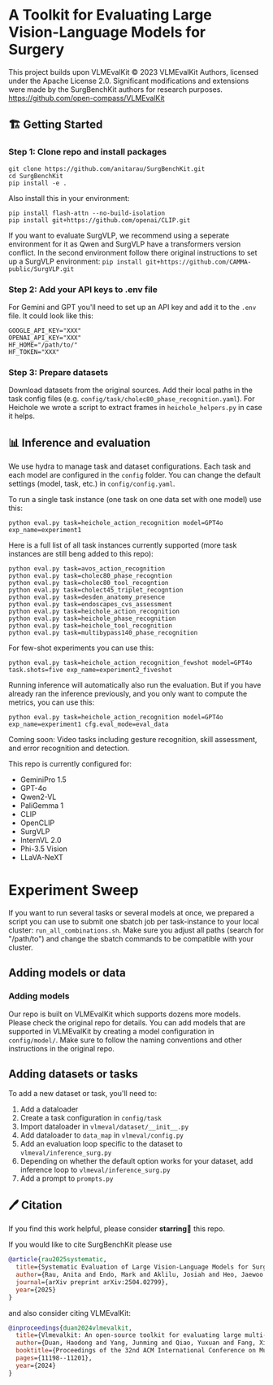 

# A Toolkit for Evaluating Large Vision-Language Models for Surgery
This project builds upon VLMEvalKit © 2023 VLMEvalKit Authors, licensed under the Apache License 2.0.
Significant modifications and extensions were made by the SurgBenchKit authors for research purposes.
https://github.com/open-compass/VLMEvalKit
## 🏗️ Getting Started
### Step 1: Clone repo and install packages
```
git clone https://github.com/anitarau/SurgBenchKit.git
cd SurgBenchKit
pip install -e .
```

Also install this in your environment:
```
pip install flash-attn --no-build-isolation
pip install git+https://github.com/openai/CLIP.git
```

If you want to evaluate SurgVLP, we recommend using a seperate environment for it as Qwen and SurgVLP have a transformers version conflict. In the second environment follow there original instructions to set up a SurgVLP environment:
`pip install git+https://github.com/CAMMA-public/SurgVLP.git`

### Step 2: Add your API keys to .env file
For Gemini and GPT you'll need to set up an API key and add it to the `.env` file. It could look like this:
```
GOOGLE_API_KEY="XXX"
OPENAI_API_KEY="XXX"
HF_HOME="/path/to/"
HF_TOKEN="XXX"
```
### Step 3: Prepare datasets
Download datasets from the original sources. Add their local paths in the task config files (e.g. `config/task/cholec80_phase_recognition.yaml`).
For Heichole we wrote a script to extract frames in `heichole_helpers.py` in case it helps.
## 📊  Inference and evaluation
We use hydra to manage task and dataset configurations. Each task and each model are configured in the `config` folder. You can change the default settings (model, task, etc.) in `config/config.yaml`.

To run a single task instance (one task on one data set with one model) use this:
```
python eval.py task=heichole_action_recognition model=GPT4o exp_name=experiment1
```
Here is a full list of all task instances currently supported (more task instances are still beng added to this repo):
```
python eval.py task=avos_action_recognition
python eval.py task=cholec80_phase_recogntion
python eval.py task=cholec80_tool_recogntion
python eval.py task=cholect45_triplet_recogntion
python eval.py task=desden_anatomy_presence
python eval.py task=endoscapes_cvs_assessment
python eval.py task=heichole_action_recognition
python eval.py task=heichole_phase_recognition
python eval.py task=heichole_tool_recognition
python eval.py task=multibypass140_phase_recognition

```

For few-shot experiments you can use this:
```
python eval.py task=heichole_action_recognition_fewshot model=GPT4o task.shots=five exp_name=experiment2_fiveshot
```

Running inference will automatically also run the evaluation. But if you have already ran the inference previously, and you only want to compute the metrics, you can use this: 
```
python eval.py task=heichole_action_recognition model=GPT4o exp_name=experiment1 cfg.eval_mode=eval_data
```

Coming soon: Video tasks including gesture recognition, skill assessment, and error recognition and detection.


This repo is currently configured for: 
- GeminiPro 1.5
- GPT-4o
- Qwen2-VL
- PaliGemma 1
- CLIP
- OpenCLIP
- SurgVLP
- InternVL 2.0
- Phi-3.5 Vision
- LLaVA-NeXT

# Experiment Sweep
If you want to run several tasks or several models at once, we prepared a script you can use to submit one sbatch job per task-instance to your local cluster: `run_all_combinations.sh`. Make sure you adjust all paths (search for "/path/to") and change the sbatch commands to be compatible with your cluster.

## Adding models or data
### Adding models
Our repo is built on VLMEvalKit which supports dozens more models. Please check the original repo for details. You can add models that are supported in VLMEvalKit by creating a model configuration in `config/model/`. Make sure to follow the naming conventions and other instructions in the original repo. 


## Adding datasets or tasks
To add a new dataset or task, you'll need to:
1. Add a dataloader
2. Create a task configuration in `config/task`
3. Import dataloader in `vlmeval/dataset/__init__.py`
4. Add dataloader to `data_map` in `vlmeval/config.py`
5. Add an evaluation loop specific to the dataset to `vlmeval/inference_surg.py`
6. Depending on whether the default option works for your dataset, add inference loop to `vlmeval/inference_surg.py`
7. Add a prompt to `prompts.py`


## 🖊️ Citation

If you find this work helpful, please consider **starring🌟** this repo.

If you would like to cite SurgBenchKit please use

```bib
@article{rau2025systematic,
  title={Systematic Evaluation of Large Vision-Language Models for Surgical Artificial Intelligence},
  author={Rau, Anita and Endo, Mark and Aklilu, Josiah and Heo, Jaewoo and Saab, Khaled and Paderno, Alberto and Jopling, Jeffrey and Holsinger, F Christopher and Yeung-Levy, Serena},
  journal={arXiv preprint arXiv:2504.02799},
  year={2025}
}
```
and also consider citing VLMEvalKit:
```bib
@inproceedings{duan2024vlmevalkit,
  title={Vlmevalkit: An open-source toolkit for evaluating large multi-modality models},
  author={Duan, Haodong and Yang, Junming and Qiao, Yuxuan and Fang, Xinyu and Chen, Lin and Liu, Yuan and Dong, Xiaoyi and Zang, Yuhang and Zhang, Pan and Wang, Jiaqi and others},
  booktitle={Proceedings of the 32nd ACM International Conference on Multimedia},
  pages={11198--11201},
  year={2024}
}
```